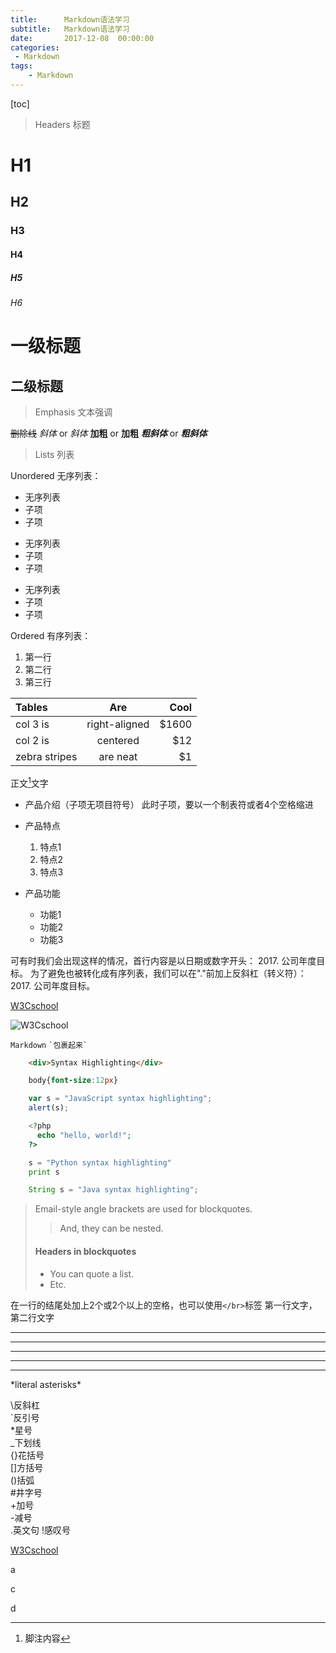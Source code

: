 ```yaml
---
title:      Markdown语法学习
subtitle:   Markdown语法学习
date:       2017-12-08  00:00:00
categories:
 - Markdown
tags:
    - Markdown
---
```



[toc]

> 
> Headers 标题

#  H1
##  H2
###  H3
####  H4
#####  H5
######  H6

一级标题
===
 
二级标题
---

> 
> Emphasis 文本强调

~~删除线~~
*斜体* or _斜体_
**加粗** or __加粗__
***粗斜体*** or ___粗斜体___

> 
> Lists 列表

Unordered 无序列表：
* 无序列表
* 子项
* 子项
 
+ 无序列表
+ 子项
+ 子项
 
- 无序列表
- 子项
- 子项

Ordered 有序列表：
1. 第一行
2. 第二行
3. 第三行

| Tables    | Are           | Cool  |
|:-|:-:|-:|
| col 3 is   | right-aligned | $1600 |
| col 2 is       | centered      |   $12 |
| zebra stripes | are neat      |    $1 |

正文[^1]文字
[^1]: 脚注内容

* 产品介绍（子项无项目符号）
此时子项，要以一个制表符或者4个空格缩进
 
* 产品特点
    1. 特点1
    2. 特点2
    3. 特点3
* 产品功能
    - 功能1
    - 功能2
    - 功能3

可有时我们会出现这样的情况，首行内容是以日期或数字开头：
2017. 公司年度目标。
为了避免也被转化成有序列表，我们可以在"."前加上反斜杠（转义符）：
2017\. 公司年度目标。


[W3Cschool](http://www.w3cschool.cn/ "标题")

![W3Cschool](http://statics.w3cschool.cn/images/w3c/index-logo.png "标题")

`Markdown`
`` `包裹起来` ``
```html
    <div>Syntax Highlighting</div>
```
```css
    body{font-size:12px}
```
```javascript
    var s = "JavaScript syntax highlighting";
    alert(s);
```
```php
    <?php
      echo "hello, world!";
    ?>
```
```python
    s = "Python syntax highlighting"
    print s
```
```java
    String s = "Java syntax highlighting";
```



> Email-style angle brackets
> are used for blockquotes.
> > And, they can be nested.
> #### Headers in blockquotes
> * You can quote a list.
> * Etc.


在一行的结尾处加上2个或2个以上的空格，也可以使用`</br>`标签
第一行文字，  
第二行文字

* * *

***

*****

- - -

---------------------------------------

\*literal asterisks\*

\\反斜杠  
\`反引号  
\*星号  
\_下划线  
\{\}花括号  
\[\]方括号  
\(\)括弧  
\#井字号  
\+加号  
\-减号  
\.英文句 
\!感叹号


<a href="https://www.w3cschool.cn/">W3Cschool</a>

a

[^_^]:
    b123123
123123
123123

c

d





